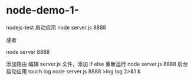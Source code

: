 # node-demo-1-
nodejs-test
启动应用
node server.js 8888

或者

node server 8888

添加路由
编辑 server.js 文件，添加 if else
重新运行 node server.js 8888
后台启动应用
touch log node server.js 8888 >log log 2>&1 &
